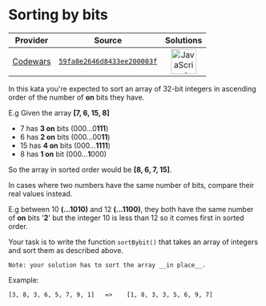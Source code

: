 [_metadata_:generated]: - "true"

# Sorting by bits

<!-- INFO TABLE BEGIN -->

| Provider                                        | Source                                                                               | Solutions                                                                                                                                                    |
| :---------------------------------------------: | :----------------------------------------------------------------------------------: | :----------------------------------------------------------------------------------------------------------------------------------------------------------: |
| [Codewars](../../../docs/providers/Codewars.md) | [`59fa8e2646d8433ee200003f`](https://www.codewars.com/kata/59fa8e2646d8433ee200003f) | [<img src="https://res.cloudinary.com/rascaltwo/image/upload/v1631924076/javascript_ehszr7.svg" alt="JavaScript" title="JavaScript" width="50" />](solve.js) |

<!-- INFO TABLE END -->

In this kata you're expected to sort an array of 32-bit integers in ascending order of the number of **on** bits they have.

E.g Given the array **[7, 6, 15, 8]**

- 7 has **3 on** bits  (000...0**111**)
- 6 has **2 on** bits  (000...00**11**)
- 15 has **4 on** bits (000...**1111**)
- 8 has **1 on** bit   (000...**1**000)

So the array in sorted order would be **[8, 6, 7, 15]**.

In cases where two numbers have the same number of bits, compare their real values instead.

E.g between 10 **(...1010)** and 12 **(...1100)**, they both have the same number of **on** bits '**2**' but the integer 10 is less than 12 so it comes first in sorted order.

Your task is to write the function `sortBybit()` that takes an array of integers and sort them as described above.

```if-not:haskell
Note: your solution has to sort the array __in place__.
```

Example: 
    
    [3, 8, 3, 6, 5, 7, 9, 1]   =>    [1, 8, 3, 3, 5, 6, 9, 7]

